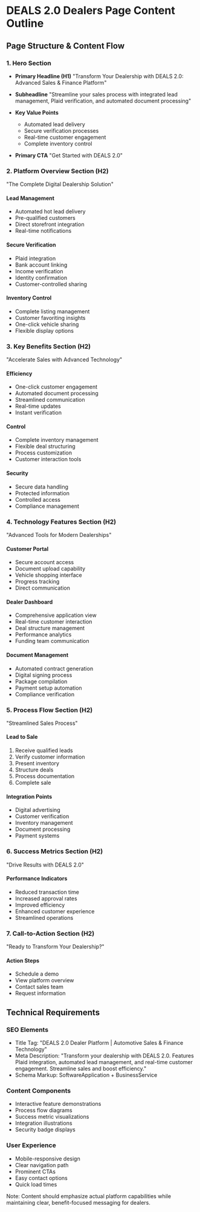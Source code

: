 # DEALS 2.0 Dealers Page Content Outline

## Page Structure & Content Flow

### 1. Hero Section
- **Primary Headline (H1)**
  "Transform Your Dealership with DEALS 2.0: Advanced Sales & Finance Platform"

- **Subheadline**
  "Streamline your sales process with integrated lead management, Plaid verification, and automated document processing"

- **Key Value Points**
  - Automated lead delivery
  - Secure verification processes
  - Real-time customer engagement
  - Complete inventory control

- **Primary CTA**
  "Get Started with DEALS 2.0"

### 2. Platform Overview Section (H2)
"The Complete Digital Dealership Solution"

#### Lead Management
- Automated hot lead delivery
- Pre-qualified customers
- Direct storefront integration
- Real-time notifications

#### Secure Verification
- Plaid integration
- Bank account linking
- Income verification
- Identity confirmation
- Customer-controlled sharing

#### Inventory Control
- Complete listing management
- Customer favoriting insights
- One-click vehicle sharing
- Flexible display options

### 3. Key Benefits Section (H2)
"Accelerate Sales with Advanced Technology"

#### Efficiency
- One-click customer engagement
- Automated document processing
- Streamlined communication
- Real-time updates
- Instant verification

#### Control
- Complete inventory management
- Flexible deal structuring
- Process customization
- Customer interaction tools

#### Security
- Secure data handling
- Protected information
- Controlled access
- Compliance management

### 4. Technology Features Section (H2)
"Advanced Tools for Modern Dealerships"

#### Customer Portal
- Secure account access
- Document upload capability
- Vehicle shopping interface
- Progress tracking
- Direct communication

#### Dealer Dashboard
- Comprehensive application view
- Real-time customer interaction
- Deal structure management
- Performance analytics
- Funding team communication

#### Document Management
- Automated contract generation
- Digital signing process
- Package compilation
- Payment setup automation
- Compliance verification

### 5. Process Flow Section (H2)
"Streamlined Sales Process"

#### Lead to Sale
1. Receive qualified leads
2. Verify customer information
3. Present inventory
4. Structure deals
5. Process documentation
6. Complete sale

#### Integration Points
- Digital advertising
- Customer verification
- Inventory management
- Document processing
- Payment systems

### 6. Success Metrics Section (H2)
"Drive Results with DEALS 2.0"

#### Performance Indicators
- Reduced transaction time
- Increased approval rates
- Improved efficiency
- Enhanced customer experience
- Streamlined operations

### 7. Call-to-Action Section (H2)
"Ready to Transform Your Dealership?"

#### Action Steps
- Schedule a demo
- View platform overview
- Contact sales team
- Request information

## Technical Requirements

### SEO Elements
- Title Tag: "DEALS 2.0 Dealer Platform | Automotive Sales & Finance Technology"
- Meta Description: "Transform your dealership with DEALS 2.0. Features Plaid integration, automated lead management, and real-time customer engagement. Streamline sales and boost efficiency."
- Schema Markup: SoftwareApplication + BusinessService

### Content Components
- Interactive feature demonstrations
- Process flow diagrams
- Success metric visualizations
- Integration illustrations
- Security badge displays

### User Experience
- Mobile-responsive design
- Clear navigation path
- Prominent CTAs
- Easy contact options
- Quick load times

Note: Content should emphasize actual platform capabilities while maintaining clear, benefit-focused messaging for dealers.
